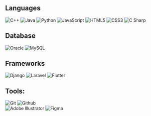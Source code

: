 

<!-- <img src="https://github-readme-stats.vercel.app/api?username=Geek-a-Byte&show_icons=true&count_private=true&theme=dark" width="440"  height="170" > -->
<!-- <img alt="GIF" src="https://user-images.githubusercontent.com/59027621/147380063-c2299ebf-4051-4634-8f09-d40f3bba1099.gif" width="250" height="170"> -->

<!-- ![Metrics](https://metrics.lecoq.io/Geek-a-Byte?template=terminal&base.metadata=0&config.timezone=Asia%2FDhaka) -->

## Languages

![C++](https://img.shields.io/badge/-C++-000000?style=flat&logo=c%2B%2B)
![Java](https://img.shields.io/badge/-Java-000000?style=flat&logo=java)
![Python](https://img.shields.io/badge/-Python-000000?style=flat&logo=python)
![JavaScript](https://img.shields.io/badge/-JavaScript-000000?style=flat&logo=javascript)
![HTML5](https://img.shields.io/badge/-HTML5-000000?style=flat&logo=html5)
![CSS3](https://img.shields.io/badge/-CSS-000000?style=flat&logo=css3)
![C Sharp](https://img.shields.io/static/v1?style=flat&message=C+Sharp&color=000000&logo=C+Sharp&logoColor=FFFFFF&label=)

## Database
![Oracle](https://img.shields.io/static/v1?style=flat&message=Oracle&color=F80000&logo=Oracle&logoColor=FFFFFF&label=)
![MySQL](https://img.shields.io/static/v1?style=flat&message=MySQL&color=4479A1&logo=MySQL&logoColor=FFFFFF&label=)


## Frameworks
![Django](https://img.shields.io/static/v1?style=flat&message=Django&color=092E20&logo=Django&logoColor=FFFFFF&label=)
![Laravel](https://img.shields.io/static/v1?style=flat&message=Laravel&color=FF2D20&logo=Laravel&logoColor=FFFFFF&label=)
![Flutter](https://img.shields.io/static/v1?style=flat&message=Flutter&color=02569B&logo=Flutter&logoColor=FFFFFF&label=)

## Tools:

![Git](https://img.shields.io/badge/-Git-000000?style=flat&logo=git)
![Github](https://img.shields.io/badge/-Github-000000?style=flat&logo=github) <br />
![Adobe Illustrator](https://img.shields.io/static/v1?style=flat&message=Adobe+Illustrator&color=000000&logo=Adobe+Illustrator&logoColor=FF9A00&label=)
![Figma](https://img.shields.io/static/v1?style=flat&message=Figma&color=000000&logo=Figma&logoColor=FFFFFF&label=)

